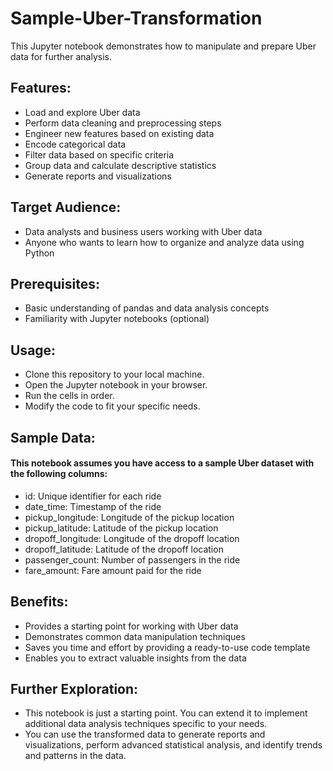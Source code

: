 # Sample-Uber-Transformation

This Jupyter notebook demonstrates how to manipulate and prepare Uber data for further analysis.

## Features:

- Load and explore Uber data
- Perform data cleaning and preprocessing steps
- Engineer new features based on existing data
- Encode categorical data
- Filter data based on specific criteria
- Group data and calculate descriptive statistics
- Generate reports and visualizations

## Target Audience:

- Data analysts and business users working with Uber data
- Anyone who wants to learn how to organize and analyze data using Python

## Prerequisites:

- Basic understanding of pandas and data analysis concepts
- Familiarity with Jupyter notebooks (optional)

## Usage:

- Clone this repository to your local machine.
- Open the Jupyter notebook in your browser.
- Run the cells in order.
- Modify the code to fit your specific needs.

## Sample Data:

#### This notebook assumes you have access to a sample Uber dataset with the following columns:
- id: Unique identifier for each ride
- date_time: Timestamp of the ride
- pickup_longitude: Longitude of the pickup location
- pickup_latitude: Latitude of the pickup location
- dropoff_longitude: Longitude of the dropoff location
- dropoff_latitude: Latitude of the dropoff location
- passenger_count: Number of passengers in the ride
- fare_amount: Fare amount paid for the ride

## Benefits:

- Provides a starting point for working with Uber data
- Demonstrates common data manipulation techniques
- Saves you time and effort by providing a ready-to-use code template
- Enables you to extract valuable insights from the data

## Further Exploration:
- This notebook is just a starting point. You can extend it to implement additional data analysis techniques specific to your needs.
- You can use the transformed data to generate reports and visualizations, perform advanced statistical analysis, and identify trends and patterns in the data.

